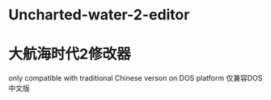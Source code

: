 # Uncharted-water-2-editor
# 大航海时代2修改器
only compatible with traditional Chinese verson on DOS platform  仅兼容DOS中文版
